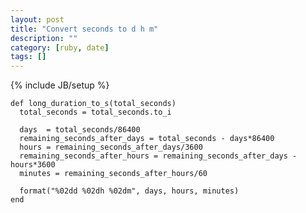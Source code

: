 ```yaml
---
layout: post
title: "Convert seconds to d h m"
description: ""
category: [ruby, date]
tags: []
---
```

{% include JB/setup %}


    def long_duration_to_s(total_seconds)
      total_seconds = total_seconds.to_i

      days  = total_seconds/86400
      remaining_seconds_after_days = total_seconds - days*86400
      hours = remaining_seconds_after_days/3600
      remaining_seconds_after_hours = remaining_seconds_after_days - hours*3600
      minutes = remaining_seconds_after_hours/60

      format("%02dd %02dh %02dm", days, hours, minutes)
    end

